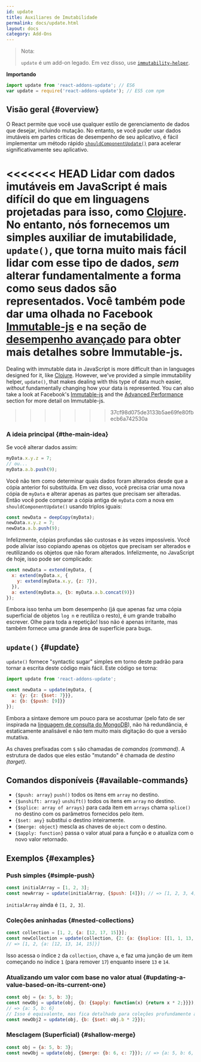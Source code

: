 ```yaml
---
id: update
title: Auxiliares de Imutabilidade
permalink: docs/update.html
layout: docs
category: Add-Ons
---
```


> Nota:
>
> `update` é um add-on legado. Em vez disso, use [`immutability-helper`](https://github.com/kolodny/immutability-helper).

**Importando**

```javascript
import update from 'react-addons-update'; // ES6
var update = require('react-addons-update'); // ES5 com npm
```

## Visão geral {#overview}

O React permite que você use qualquer estilo de gerenciamento de dados que desejar, incluindo mutação. No entanto, se você puder usar dados imutáveis ​​em partes críticas de desempenho de seu aplicativo, é fácil implementar um método rápido [`shouldComponentUpdate()`](/docs/react-component.html#shouldcomponentupdate) para acelerar significativamente seu aplicativo.

<<<<<<< HEAD
Lidar com dados imutáveis ​​em JavaScript é mais difícil do que em linguagens projetadas para isso, como [Clojure](https://clojure.org/). No entanto, nós fornecemos um simples auxiliar de imutabilidade, `update()`, que torna muito mais fácil lidar com esse tipo de dados, *sem* alterar fundamentalmente a forma como seus dados são representados. Você também pode dar uma olhada no Facebook [Immutable-js](https://facebook.github.io/immutable-js/docs/) e na seção de [desempenho avançado](/docs/advanced-performance.html) para obter mais detalhes sobre Immutable-js.
=======
Dealing with immutable data in JavaScript is more difficult than in languages designed for it, like [Clojure](https://clojure.org/). However, we've provided a simple immutability helper, `update()`, that makes dealing with this type of data much easier, *without* fundamentally changing how your data is represented. You can also take a look at Facebook's [Immutable-js](https://immutable-js.com/docs/latest@main/) and the [Advanced Performance](/docs/advanced-performance.html) section for more detail on Immutable-js.
>>>>>>> 37cf98d075de3133b5ae69fe80fbecb6a742530a

### A ideia principal {#the-main-idea}

Se você alterar dados assim:

```js
myData.x.y.z = 7;
// ou...
myData.a.b.push(9);
```

Você não tem como determinar quais dados foram alterados desde que a cópia anterior foi substituída. Em vez disso, você precisa criar uma nova cópia de `myData` e alterar apenas as partes que precisam ser alteradas. Então você pode comparar a cópia antiga de `myData` com a nova em `shouldComponentUpdate()` usando triplos iguais:

```js
const newData = deepCopy(myData);
newData.x.y.z = 7;
newData.a.b.push(9);
```

Infelizmente, cópias profundas são custosas e às vezes impossíveis. Você pode aliviar isso copiando apenas os objetos que precisam ser alterados e reutilizando os objetos que não foram alterados. Infelizmente, no JavaScript de hoje, isso pode ser complicado:

```js
const newData = extend(myData, {
  x: extend(myData.x, {
    y: extend(myData.x.y, {z: 7}),
  }),
  a: extend(myData.a, {b: myData.a.b.concat(9)})
});
```

Embora isso tenha um bom desempenho (já que apenas faz uma cópia superficial de objetos `log n` e reutiliza o resto), é um grande trabalho escrever. Olhe para toda a repetição! Isso não é apenas irritante, mas também fornece uma grande área de superfície para bugs.

## `update()` {#update}

`update()` fornece "syntactic sugar" simples em torno deste padrão para tornar a escrita deste código mais fácil. Este código se torna:

```js
import update from 'react-addons-update';

const newData = update(myData, {
  x: {y: {z: {$set: 7}}},
  a: {b: {$push: [9]}}
});
```

Embora a sintaxe demore um pouco para se acostumar (pelo fato de ser inspirada na [linguagem de consulta do MongoDB](https://docs.mongodb.com/manual/crud/#query)), não há redundância, é estaticamente analisável e não tem muito mais digitação do que a versão mutativa.

As chaves prefixadas com `$` são chamadas de *comandos (command)*. A estrutura de dados que eles estão "mutando" é chamada de *destino (target)*.

## Comandos disponíveis {#available-commands}

  * `{$push: array}` `push()` todos os itens em `array` no destino.
  * `{$unshift: array}` `unshift()` todos os itens em `array` no destino.
  * `{$splice: array of arrays}` para cada item em `arrays` chama `splice()` no destino com os parâmetros fornecidos pelo item.
  * `{$set: any}` substitui o destino inteiramente.
  * `{$merge: object}` mescla as chaves de `object` com o destino.
  * `{$apply: function}` passa o valor atual para a função e o atualiza com o novo valor retornado.

## Exemplos {#examples}

### Push simples {#simple-push}

```js
const initialArray = [1, 2, 3];
const newArray = update(initialArray, {$push: [4]}); // => [1, 2, 3, 4]
```
`initialArray` ainda é `[1, 2, 3]`.

### Coleções aninhadas {#nested-collections}

```js
const collection = [1, 2, {a: [12, 17, 15]}];
const newCollection = update(collection, {2: {a: {$splice: [[1, 1, 13, 14]]}}});
// => [1, 2, {a: [12, 13, 14, 15]}]
```
Isso acessa o índice `2` da `collection`, chave `a`, e faz uma junção de um item começando no índice `1` (para remover `17`) enquanto insere `13` e `14`.

### Atualizando um valor com base no valor atual {#updating-a-value-based-on-its-current-one}

```js
const obj = {a: 5, b: 3};
const newObj = update(obj, {b: {$apply: function(x) {return x * 2;}}});
// => {a: 5, b: 6}
// Isso é equivalente, mas fica detalhado para coleções profundamente aninhadas:
const newObj2 = update(obj, {b: {$set: obj.b * 2}});
```

### Mesclagem (Superficial) {#shallow-merge}

```js
const obj = {a: 5, b: 3};
const newObj = update(obj, {$merge: {b: 6, c: 7}}); // => {a: 5, b: 6, c: 7}
```
